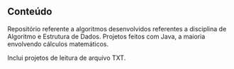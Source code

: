 ## Conteúdo

Repositório referente a algoritmos desenvolvidos referentes a disciplina de Algoritmo e Estrutura de Dados.
Projetos feitos com Java, a maioria envolvendo cálculos matemáticos. 


Inclui projetos de leitura de arquivo TXT.
